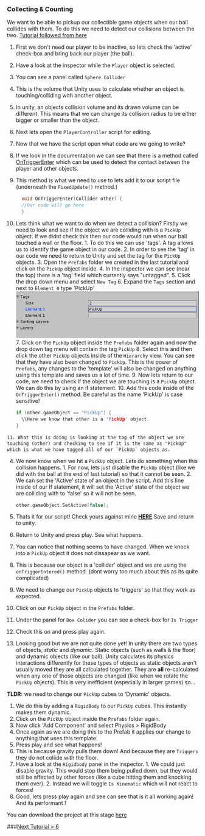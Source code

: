 ### Collecting & Counting
We want to be able to pickup our collectible game objects when our ball collides with them. To do this we need to detect our collisions between the two.
[Tutorial followed from here](https://www.youtube.com/watch?v=Zyf0mESsz9k)

1. First we don't need our player to be inactive, so lets check the 'active' check-box and bring back our player (the ball).
2. Have a look at the inspector while the `Player` object is selected.
  1. You can see a panel called `Sphere Collider`
  2. This is the volume that Unity uses to calculate whether an object is touching/colliding with another object.
  3. In unity, an objects collision volume and its drawn volume can be different. This means that we can change its collision radius to be either bigger or smaller than the object.
3. Next lets open the `PlayerController` script for editing.
4. Now that we have the script open what code are we going to write?
  1. If we look in the documentation we can see that there is a method called [OnTriggerEnter](http://docs.unity3d.com/ScriptReference/Collider.OnTriggerEnter.html) which can be used to detect the contact between the player and other objects.
  2. This method is what we need to use to lets add it to our script file (underneath the `FixedUpdate()` method.)

      ```c
    	void OnTriggerEnter(Collider other) {
        //Our code will go here
    	}
      ```

  3. Lets think what we want to do when we detect a collision? Firstly we need to look and see if the object we are colliding with is a `PickUp` object. If we didnt check this then our code would run when our ball touched a wall or the floor.
    1. To do this we can use 'tags'. A tag allows us to identify the game object in our code.
    2. In order to see the 'tag' in our code we need to return to Unity and set the tag for the `PickUp` objects.
    3. Open the `Prefabs` folder we created in the last tutorial and click on the `PickUp` object inside.
    4. In the inspector we can see (near the top) there is a 'tag' field which currently says "untagged".
    5. Click the drop down menu and select `New Tag`
    6. Expand the `Tags` section and next to `Element 0` type 'PickUp'
        ![tags](../imgs/tag.png)
    7. Click on the `PickUp` object inside the `Prefabs` folder again and now the drop down tag menu will contain the tag `PickUp`
    8. Select this and then click the other `PickUp` objects inside of the `Hierarchy` view. You can see that they have also been changed to `PickUp`. This is the power of `Prefabs`, any changes to the 'template' will also be changed on anything using this template and saves us a lot of time.
    9. Now lets return to our code, we need to check if the object we are touching is a `PickUp` object. We can do this by using an if statement.
    10. Add this code inside of the `OnTriggerEnter()` method. Be careful as the name 'PickUp' is case sensitive!

        ```c
        if (other.gameObject == "PickUp") {
          \\Here we know that other is a 'PickUp' object.
        }
        ```

    11. What this is doing is looking at the tag of the object we are touching (other) and checking to see if it is the same as "PickUp" which is what we have tagged all of our `PickUp` objects as.
  4. We now know when we hit a `PickUp` object. Lets do something when this collision happens.
    1. For now, lets just disable the `PickUp` object (like we did with the ball at the end of last tutorial) so that it cannot be seen.
    2. We can set the 'Active' state of an object in the script. Add this line inside of our If statement, it will set the 'Active' state of the object we are colliding with to 'false' so it will not be seen.

        ```c
        other.gameObject.SetActive(false);
        ```

  5. Thats it for our script! Check yours against mine [**HERE**](https://github.com/Mattie432/Roll-a-ball/blob/9df5dcdbd0a963c86229c4b469ff08f94fefb20f/code/Assets/Scripts/PlayerMovement.cs) Save and return to unity.
5. Return to Unity and press play. See what happens.
  1. You can notice that nothing seems to have changed. When we knock into a `PickUp` object it does not dissapear as we want.
  2. This is because our object is a 'collider' object and we are using the `onTriggerEntered()` method. (dont worry too much about this as its quite complicated)
  3. We need to change our `PickUp` objects to 'triggers' so that they work as expected.
  4. Click on our `PickUp` object in the `Prefabs` folder.
  5. Under the panel for `Box Colider` you can see a check-box for `Is Trigger`
  6. Check this on and press play again.
6. Looking good but we are not quite done yet! In unity there are two types of objects, _static_ and _dynamic_. Static objects (such as walls & the floor) and dynamic objects (like our ball). Unity calculates its physics interactions differently for these types of objects as static objects aren't usually moved they are all calculated together. They are **all** re-calculated when any one of those objects are changed (like when we rotate the `PickUp` objects). This is very inefficient (especially in larger games) so...

  **TLDR:** we need to change our `PickUp` cubes to 'Dynamic' objects.
  1. We do this by adding a `RigidBody` to our `PickUp` cubes. This instantly makes them dynamic.
  2. Click on the `PickUp` object inside the `Prefabs` folder again.
  3. Now click 'Add Component' and select Physics > RigidBody
  4. Once again as we are doing this to the Prefab it applies our change to anything that uses this template.
  5. Press play and see what happens!
  6. This is because gravity pulls them down! And because they are `Triggers` they do not collide with the floor.
  7. Have a look at the `Rigidbody` panel in the inspector.
    1. We could just disable gravity. This would stop them being pulled down, but they would still be affected by other forces (like a cube hitting them and knocking them over).
    2. Instead we will toggle `Is Kinematic` which will not react to forces!
  8. Good, lets press play again and see can see that is it all working again! And its performant !


  You can download the project at this stage [here](https://github.com/Mattie432/Roll-a-ball/releases/tag/v0.5)

  ###[Next Tutorial > 6](Section6.md)
